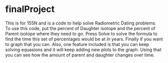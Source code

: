 # finalProject
This is for 155N and is a code to help solve Radiometric Dating problems.     
To use this code, put the percent of Daughter isotope and the percent of Parent isotope where they need to go. Press Solve to solve the formula to find the time this set of percentages would be at in years. Finally if you want to graph that you can. Also, one feature included is that you can keep solving equasions and it will keep adding new plots to the graph. Using that you can see how the amount of parent and daughter changes over time.
